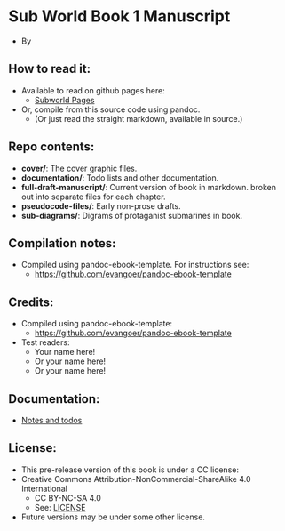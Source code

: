 
# Sub World Book 1 Manuscript
* By 


## How to read it:
* Available to read on github pages here:
	* [Subworld Pages](http://grannycart.net/subworld-pages/)
* Or, compile from this source code using pandoc.
	* (Or just read the straight markdown, available in source.)

## Repo contents:
* **cover/**: The cover graphic files.
* **documentation/**: Todo lists and other documentation.
* **full-draft-manuscript/**: Current version of book in markdown. broken out into separate files for each chapter.
* **pseudocode-files/**: Early non-prose drafts.
* **sub-diagrams/**: Digrams of protaganist submarines in book.


## Compilation notes:
* Compiled using pandoc-ebook-template. For instructions see:
	* https://github.com/evangoer/pandoc-ebook-template


## Credits:
* Compiled using pandoc-ebook-template:
	* https://github.com/evangoer/pandoc-ebook-template
* Test readers:
	* Your name here!
	* Or your name here!
	* Or your name here!

[//]: # (* Cover from covervault: * https://covervault.com/)

## Documentation:
* [Notes and todos](documentation/notes_and_todos-subworld_story1)


## License:
* This pre-release version of this book is under a CC license:
* Creative Commons Attribution-NonCommercial-ShareAlike 4.0 International
	* CC BY-NC-SA 4.0
	* See: [LICENSE](./LICENSE)
* Future versions may be under some other license.


